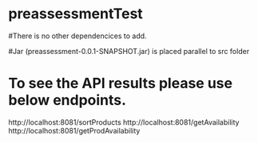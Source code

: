 # preassessmentTest
#There is no other dependencices to add.

#Jar (preassessment-0.0.1-SNAPSHOT.jar) is placed parallel to src folder

# To see the API results please use below endpoints.

http://localhost:8081/sortProducts
http://localhost:8081/getAvailability
http://localhost:8081/getProdAvailability

